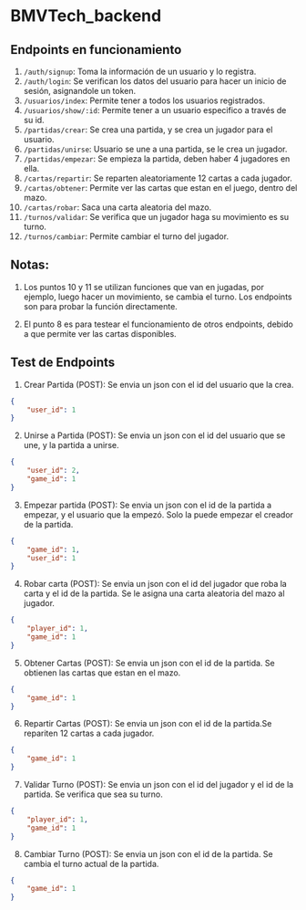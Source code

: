 # BMVTech_backend

## Endpoints en funcionamiento
1. `/auth/signup`: Toma la información de un usuario y lo registra.
2. `/auth/login`: Se verifican los datos del usuario para hacer un inicio de sesión, asignandole un token.
3. `/usuarios/index`: Permite tener a todos los usuarios registrados.
4. `/usuarios/show/:id`: Permite tener a un usuario especifico a través de su id.
5. `/partidas/crear`: Se crea una partida, y se crea un jugador para el usuario.
6. `/partidas/unirse`: Usuario se une a una partida, se le crea un jugador.
7. `/partidas/empezar`: Se empieza la partida, deben haber 4 jugadores en ella.
8. `/cartas/repartir`: Se reparten aleatoriamente 12 cartas a cada jugador.
9. `/cartas/obtener`: Permite ver las cartas que estan en el juego, dentro del mazo.
10. `/cartas/robar`: Saca una carta aleatoria del mazo.
11. `/turnos/validar`: Se verifica que un jugador haga su movimiento es su turno.
12. `/turnos/cambiar`: Permite cambiar el turno del jugador.

## Notas: 
1. Los puntos 10 y 11 se utilizan funciones que van en jugadas, por ejemplo, luego hacer un movimiento, se cambia el turno. Los endpoints son para probar la función directamente.

2. El punto 8 es para testear el funcionamiento de otros endpoints, debido a que permite ver las cartas disponibles.

## Test de Endpoints
1. Crear Partida (POST): Se envia un json con el id del usuario que la crea.
```json
{
    "user_id": 1
}
```

2. Unirse a Partida (POST): Se envia un json con el id del usuario que se une, y la partida a unirse.
```json
{
    "user_id": 2,
    "game_id": 1
}
```

3. Empezar partida (POST): Se envia un json con el id de la partida a empezar, y el usuario que la empezó. Solo la puede empezar el creador de la partida.
```json
{
    "game_id": 1,
    "user_id": 1
}
```

4. Robar carta (POST): Se envia un json con el id del jugador que roba la carta y el id de la partida. Se le asigna una carta aleatoria del mazo al jugador.
```json
{
    "player_id": 1,
    "game_id": 1
}
```

5. Obtener Cartas (POST): Se envia un json con el id de la partida. Se obtienen las cartas que estan en el mazo.
```json
{
    "game_id": 1
}
```

6. Repartir Cartas (POST): Se envia un json con el id de la partida.Se repariten 12 cartas a cada jugador.
```json
{
    "game_id": 1
}
```

7. Validar Turno (POST): Se envia un json con el id del jugador y el id de la partida. Se verifica que sea su turno.
```json
{
    "player_id": 1,
    "game_id": 1
}
```

8. Cambiar Turno (POST): Se envia un json con el id de la partida. Se cambia el turno actual de la partida.
```json
{
    "game_id": 1
}
```